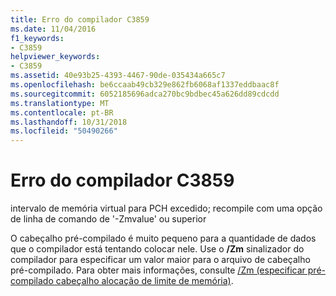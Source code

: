 ```yaml
---
title: Erro do compilador C3859
ms.date: 11/04/2016
f1_keywords:
- C3859
helpviewer_keywords:
- C3859
ms.assetid: 40e93b25-4393-4467-90de-035434a665c7
ms.openlocfilehash: be6ccaab49cb329e862fb6068af1337eddbaac8f
ms.sourcegitcommit: 6052185696adca270bc9bdbec45a626dd89cdcdd
ms.translationtype: MT
ms.contentlocale: pt-BR
ms.lasthandoff: 10/31/2018
ms.locfileid: "50490266"
---
```

# <a name="compiler-error-c3859"></a>Erro do compilador C3859

intervalo de memória virtual para PCH excedido; recompile com uma opção de linha de comando de '-Zmvalue' ou superior

O cabeçalho pré-compilado é muito pequeno para a quantidade de dados que o compilador está tentando colocar nele. Use o **/Zm** sinalizador do compilador para especificar um valor maior para o arquivo de cabeçalho pré-compilado. Para obter mais informações, consulte [/Zm (especificar pré-compilado cabeçalho alocação de limite de memória)](../../build/reference/zm-specify-precompiled-header-memory-allocation-limit.md).
